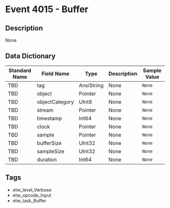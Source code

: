 # Event 4015 - Buffer

## Description
None

## Data Dictionary
|Standard Name|Field Name|Type|Description|Sample Value|
|---|---|---|---|---|
|TBD|tag|AnsiString|None|`None`|
|TBD|object|Pointer|None|`None`|
|TBD|objectCategory|UInt8|None|`None`|
|TBD|stream|Pointer|None|`None`|
|TBD|timestamp|Int64|None|`None`|
|TBD|clock|Pointer|None|`None`|
|TBD|sample|Pointer|None|`None`|
|TBD|bufferSize|UInt32|None|`None`|
|TBD|sampleSize|UInt32|None|`None`|
|TBD|duration|Int64|None|`None`|

## Tags
* etw_level_Verbose
* etw_opcode_Input
* etw_task_Buffer
